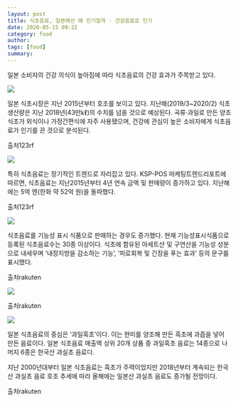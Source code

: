 ```yaml
---
layout: post
title: 식초음료, 일본에선 왜 인기일까 - 건강음료로 인기
date: 2020-05-15 09:22
category: food
author: 
tags: [food]
summary: 
---
```



일본 소비자의 건강 의식이 높아짐에 따라 식초음료의 건강 효과가 주목받고 있다.

![](https://img1.daumcdn.net/thumb/R720x0/?fname=https%3A%2F%2Ft1.daumcdn.net%2Fliveboard%2Frealfood%2F30ed4c5d82304e23896e079c66256caa.jpg)

일본 식초시장은 지난 2015년부터 호조를 보이고 있다. 지난해(2019/3~2020/2) 식초 생산량은 지난 2018년(43만㎘)의 수치를 넘을 것으로 예상된다. 곡류·과일로 만든 양조식초가 외식이나 가정간편식에 자주 사용됐으며, 건강에 관심이 높은 소비자에게 식초음료가 인기를 끈 것으로 분석된다.  

출처123rf

![](https://img1.daumcdn.net/thumb/R720x0/?fname=https%3A%2F%2Ft1.daumcdn.net%2Fliveboard%2Frealfood%2Fb5ba1d29aa2c45f595854486d371bf00.jpg)

특히 식초음료는 장기적인 트렌드로 자리잡고 있다. KSP-POS 마케팅트렌드리포트에 따르면, 식초음료는 지난2015년부터 4년 연속 금액 및 판매량이 증가하고 있다. 지난해에는 5억 엔(한화 약 52억 원)을 돌파했다.  

출처123rf

![](https://img1.daumcdn.net/thumb/R720x0/?fname=https%3A%2F%2Ft1.daumcdn.net%2Fliveboard%2Frealfood%2Fb447c3201acf4a75afce8b86b9dc9675.JPG)

식초음료를 기능성 표시 식품으로 판매하는 경우도 증가했다. 현재 기능성표시식품으로 등록된 식초음료수는 30종 이상이다. 식초에 함유된 아세트산 및 구연산을 기능성 성분으로 내세우며 ‘내장지방을 감소하는 기능’, ‘피로회복 및 긴장을 푸는 효과’ 등의 문구를 표시했다.  

출처rakuten

![](https://img1.daumcdn.net/thumb/R720x0/?fname=https%3A%2F%2Ft1.daumcdn.net%2Fliveboard%2Frealfood%2F32b1decf7f50421ca908a92fc6465d2f.JPG)

출처rakuten

![](https://img1.daumcdn.net/thumb/R720x0/?fname=https%3A%2F%2Ft1.daumcdn.net%2Fliveboard%2Frealfood%2Fadb7fa888e9d452eb13c9e47596a7771.JPG)

일본 식초음료의 중심은 ‘과일흑초’이다. 이는 현미를 양조해 만든 흑초에 과즙을 넣어 만든 음료이다. 일본 식초음료 매출액 상위 20개 상품 중 과일흑초 음료는 14종으로 나머지 6종은 한국산 과실초 음료다.  
  
지난 2000년대부터 일본 식초음료는 흑초가 주력이었지만 2018년부터 계속되는 한국산 과실초 음료 호조 추세에 따라 올해에는 일본산 과실초 음료도 증가될 전망이다.  

출처rakuten